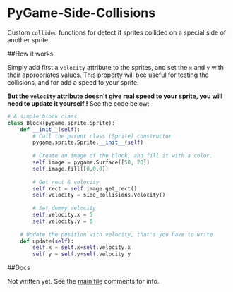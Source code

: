 PyGame-Side-Collisions
======================

Custom `collided` functions for detect if sprites collided on a special side of another sprite.

##How it works

Simply add first a `velocity` attribute to the sprites, and set the `x` and `y` with their appropriates values. This property will bee useful for testing the collisions, and for add a speed to your sprite.

**But the `velocity` attribute doesn't give real speed to your sprite, you will need to update it yourself !**
See the code below:

```py
# A simple block class
class Block(pygame.sprite.Sprite):
    def __init__(self):
        # Call the parent class (Sprite) constructor
        pygame.sprite.Sprite.__init__(self)
        
        # Create an image of the block, and fill it with a color.
        self.image = pygame.Surface([50, 20])
        self.image.fill([0,0,0])
        
        # Get rect & velocity
        self.rect = self.image.get_rect()
        self.velocity = side_collisions.Velocity()
        
        # Set dummy velocity
        self.velocity.x = 5
        self.velocity.y = 6
        
    # Update the position with velocity, that's you have to write
    def update(self):
        self.x = self.x+self.velocity.x
        self.y = self.y+self.velocity.y
```

##Docs

Not written yet.
See the [main file](https://github.com/DeathMiner/PyGame-Side-Collisions/blob/master/side_collisions.py) comments for info.
